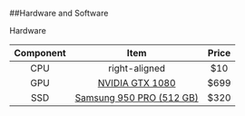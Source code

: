##Hardware and Software

Hardware

| Component        | Item | Price  |
| :-------------: |:-------------:|:---:|
| CPU      | right-aligned | $10 |
| GPU      | [NVIDIA GTX 1080](http://www.geforce.com/hardware/10series/geforce-gtx-1080)      | $699 |
| SSD | [Samsung 950 PRO (512 GB)](http://www.amazon.com/Samsung-950-PRO-Internal-MZ-V5P512BW/dp/B01639694M)      | $320 |


